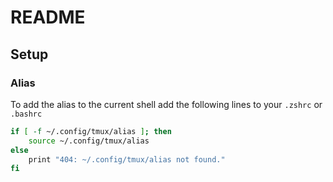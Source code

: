 # README

## Setup
### Alias
To add the alias to the current shell add the following lines to your `.zshrc` or `.bashrc`


```bash
if [ -f ~/.config/tmux/alias ]; then
    source ~/.config/tmux/alias
else
    print "404: ~/.config/tmux/alias not found."
fi
```

